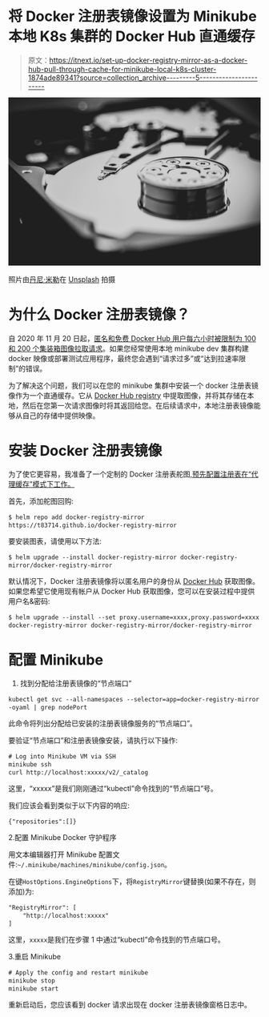 # 将 Docker 注册表镜像设置为 Minikube 本地 K8s 集群的 Docker Hub 直通缓存

> 原文：<https://itnext.io/set-up-docker-registry-mirror-as-a-docker-hub-pull-through-cache-for-minikube-local-k8s-cluster-1874ade89341?source=collection_archive---------5----------------------->

![](img/21dac679a2c794c87d674115234bf04e.png)

照片由[丹尼·米勒](https://unsplash.com/@redaquamedia?utm_source=medium&utm_medium=referral)在 [Unsplash](https://unsplash.com?utm_source=medium&utm_medium=referral) 拍摄

# 为什么 Docker 注册表镜像？

自 2020 年 11 月 20 日起，[匿名和免费 Docker Hub 用户每六小时被限制为 100 和 200 个集装箱图像拉取请求](https://www.docker.com/increase-rate-limits)。如果您经常使用本地 minikube dev 集群构建 docker 映像或部署测试应用程序，最终您会遇到“请求过多”或“达到拉速率限制”的错误。

为了解决这个问题，我们可以在您的 minikube 集群中安装一个 docker 注册表镜像作为一个直通缓存。它从 [Docker Hub registry](https://hub.docker.com/) 中提取图像，并将其存储在本地，然后在您第一次请求图像时将其返回给您。在后续请求中，本地注册表镜像能够从自己的存储中提供映像。

# 安装 Docker 注册表镜像

为了使它更容易，我准备了一个定制的 Docker 注册表舵图[,预先配置注册表在“代理缓存”模式下工作。](https://github.com/t83714/docker-registry-mirror)

首先，添加舵图回购:

```
$ helm repo add docker-registry-mirror https://t83714.github.io/docker-registry-mirror
```

要安装图表，请使用以下方法:

```
$ helm upgrade --install docker-registry-mirror docker-registry-mirror/docker-registry-mirror
```

默认情况下，Docker 注册表镜像将以匿名用户的身份从 [Docker Hub](https://hub.docker.com/) 获取图像。如果您希望它使用现有帐户从 Docker Hub 获取图像，您可以在安装过程中提供用户名&密码:

```
$ helm upgrade --install --set proxy.username=xxxx,proxy.password=xxxx docker-registry-mirror docker-registry-mirror/docker-registry-mirror
```

# 配置 Minikube

1.  找到分配给注册表镜像的“节点端口”

```
kubectl get svc --all-namespaces --selector=app=docker-registry-mirror -oyaml | grep nodePort
```

此命令将列出分配给已安装的注册表镜像服务的“节点端口”。

要验证“节点端口”和注册表镜像安装，请执行以下操作:

```
# Log into Minikube VM via SSH
minikube ssh
curl http://localhost:xxxxx/v2/_catalog
```

这里，“xxxxx”是我们刚刚通过“kubectl”命令找到的“节点端口”号。

我们应该会看到类似于以下内容的响应:

```
{"repositories":[]}
```

2.配置 Minikube Docker 守护程序

用文本编辑器打开 Minikube 配置文件:`~/.minikube/machines/minikube/config.json`。

在键`HostOptions.EngineOptions`下，将`RegistryMirror`键替换(如果不存在，则添加)为:

```
"RegistryMirror": [
    "http://localhost:xxxxx"
]
```

这里，`xxxxx`是我们在步骤 1 中通过“kubectl”命令找到的节点端口号。

3.重启 Minikube

```
# Apply the config and restart minikube
minikube stop
minikube start
```

重新启动后，您应该看到 docker 请求出现在 docker 注册表镜像窗格日志中。